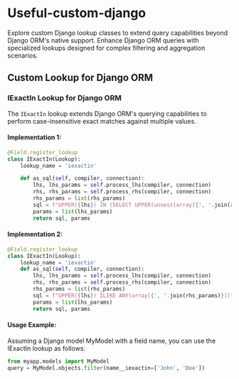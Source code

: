 # Useful-custom-django
Explore custom Django lookup classes to extend query capabilities beyond Django ORM's native support. Enhance Django ORM queries with specialized lookups designed for complex filtering and aggregation scenarios.
## Custom Lookup for Django ORM

### IExactIn Lookup for Django ORM
The `IExactIn` lookup extends Django ORM's querying capabilities to perform case-insensitive exact matches against multiple values.
#### Implementation 1:

```python
@Field.register_lookup
class IExactIn(Lookup):
    lookup_name = 'iexactin'

    def as_sql(self, compiler, connection):
        lhs, lhs_params = self.process_lhs(compiler, connection)
        rhs, rhs_params = self.process_rhs(compiler, connection)
        rhs_params = list(rhs_params)
        sql = f"UPPER({lhs}) IN (SELECT UPPER(unnest(array[{', '.join(rhs_params)}])))"
        params = list(lhs_params)
        return sql, params
```
#### Implementation 2:
```python
@Field.register_lookup
class IExactIn(Lookup):
    lookup_name = 'iexactin'
    def as_sql(self, compiler, connection):
        lhs, lhs_params = self.process_lhs(compiler, connection)
        rhs, rhs_params = self.process_rhs(compiler, connection)
        rhs_params = list(rhs_params)
        sql = f"UPPER({lhs}) ILIKE ANY(array[{', '.join(rhs_params)}])"
        params = list(lhs_params)
        return sql, params
```

#### Usage Example:
Assuming a Django model MyModel with a field name, you can use the IExactIn lookup as follows:
```python
from myapp.models import MyModel
query = MyModel.objects.filter(name__iexactin=['John', 'Doe'])
```
